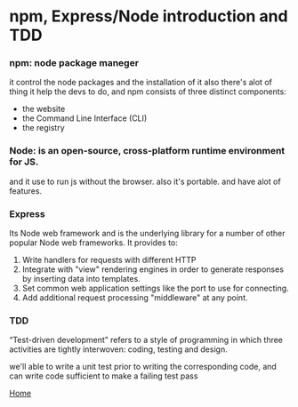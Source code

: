 # npm, Express/Node introduction and TDD

### npm: node package maneger

it control the node packages and the installation of it also there's alot of thing it help the devs to do, and npm consists of three distinct components:

* the website
* the Command Line Interface (CLI)
* the registry

### Node:  is an open-source, cross-platform runtime environment for JS.
and it use to run js without the browser. also it's  portable. and have alot of features.

### Express 
Its Node web framework and is the underlying library for a number of other popular Node web frameworks. 
 It provides to: 
 1. Write handlers for requests with different HTTP
 2. Integrate with "view" rendering engines in order to generate responses by inserting data into templates.
 3. Set common web application settings like the port to use for connecting.
 4. Add additional request processing "middleware" at any point.

### TDD

“Test-driven development” refers to a style of programming in which three activities are tightly interwoven: coding, testing and design.

we'll able to write a unit test prior to writing the corresponding code, and can write code sufficient to make a failing test pass



[Home](README.md)